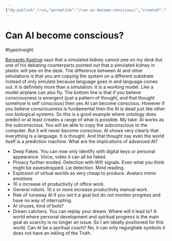 ```yaml
---
{"dg-publish":true,"permalink":"/can-ai-become-conscious/","created":"","updated":""}
---
```


# Can AI become conscious?
#type/insight 

[Bernardo Kastrup](https://www.youtube.com/@bernardokastrup) says that a simulated kidney cannot pee on my desk but one of his debating counterparts pointed out that a simulated kidney in plastic will pee on the desk. The difference between AI and other simulations is that you are copying the system on a different substrate instead of only simulate because language goes in and language comes out. It is definitely more than a simulation. It is a working model. Like a model airplane can also fly.
The bottom line is that if you believe consciousness is emergent (just a pattern of thought, and that thought somehow is self conscious) then yes AI can become conscious. However if you believe consciousness is fundamental then the AI is dead just like other non biological systems. 
So this is a good example where ontology does predict or at least creates a range of what is possible. 
My take: AI works as the subconscious. You will be able to copy the subconscious to the computer. But it will never become conscious.
AI shows very clearly that everything is a language. It is thought. And that thought nay even the world itself is a prediction machine. 
What are the implications of advanced AI?
* Deep Fakes. You can now only identify with digital keys or personal appearance. Voice, video it can all be faked.
* Privacy further eroded. Detection with Wifi signals. Even what you think might be eavesdropped. Lie detection. Mind reading. 
* Explosion of virtual worlds as very cheap to produce. Avatars mimic emotions
* 10 x increase of productivity of office work. 
* General robots. 10 x or more increase productivity manual work. 
* Risk of runaway AI if you set it a goal but do not monitor progress and have no way of interrupting.
* AI viruses, kind of bots?
* Dream catchers. You can replay your dream.
Where will it lead to? A world where personal development and spiritual progress is the main goal as scarcity is no longer an issue. So I am ideally positioned for this world. Can AI be a spiritual coach? No, it can only regurgitate symbols it does not have an inkling of the Truth.
